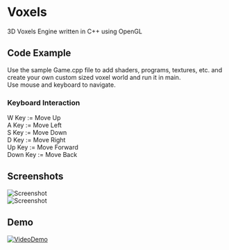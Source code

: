 # Voxels
3D Voxels Engine written in C++ using OpenGL

## Code Example
Use the sample Game.cpp file to add shaders, programs, textures, etc. and create your own custom sized voxel world and run it in main.  
Use mouse and keyboard to navigate.

### Keyboard Interaction
W Key := Move Up  
A Key := Move Left  
S Key := Move Down  
D Key := Move Right  
Up Key := Move Forward  
Down Key := Move Back

## Screenshots
![Screenshot](http://imgur.com/vKbU1nr "VoxelsScreenshot0")  
![Screenshot](http://imgur.com/8GG7GIm "VoxelsScreenshot1")

## Demo
[![VideoDemo](https://i9.ytimg.com/vi/Hn5ZP1zGmSA/3.jpg?sqp=CJTs3sEF&rs=AOn4CLAiwoO7nzSpWRk7IU6MDFlQ3LHX6g&time=1480046239310)](https://www.youtube.com/watch?v=Hn5ZP1zGmSA "Voxels")
